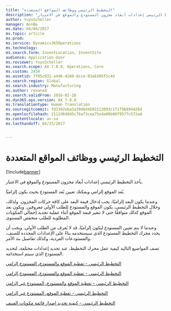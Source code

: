 ```yaml
---
title: "التخطيط الرئيسي ووظائف المواقع المتعددة"
description: "يأخذ التخطيط الرئيسي إعدادات أبعاد مخزون المستودع والموقع في الاعتبار."
author: YuyuScheller
manager: AnnBe
ms.date: 04/04/2017
ms.topic: article
ms.prod: 
ms.service: Dynamics365Operations
ms.technology: 
ms.search.form: InventLocation, InventSite
audience: Application User
ms.reviewer: YuyuScheller
ms.search.scope: AX 7.0.0, Operations, Core
ms.custom: 2434
ms.assetid: 7f05c031-a446-4168-8cce-03a6305f5c4d
ms.search.region: Global
ms.search.industry: Manufacturing
ms.author: roxanad
ms.search.validFrom: 2016-02-28
ms.dyn365.ops.version: AX 7.0.0
ms.translationtype: Human Translation
ms.sourcegitcommit: fd3392eba3a394bd4b92112093c1f1f9b894426d
ms.openlocfilehash: 2112d6dd45c76af3cea75a4e06b06f9577c572ad
ms.contentlocale: ar-sa
ms.lasthandoff: 04/25/2017


---
```


# <a name="master-planning-and-multisite-functionality"></a>التخطيط الرئيسي ووظائف المواقع المتعددة

[!include[banner](../includes/banner.md)]


يأخذ التخطيط الرئيسي إعدادات أبعاد مخزون المستودع والموقع في الاعتبار. 

بُعد الموقع إلزامي ويمكنك تعيين بُعد المستودع بحيث يكون إلزاميًا.

وعندما يكون البعد إلزاميًا، يجب إدخال قيمة البعد على كافة حركات المخزون. ولذلك، وخلال التخطيط الرئيسي، يكون الموقع والمستودع للطلب الأولي معروفين. ويكون بعد الموقع كذلك متوافقًا حتى لا تتغير قيمة الموقع أثناء عملية تحديد إجمالي المكونات المطلوبة للطلب منخفض المستوى.

وعندما لا يتم تعيين المستودع ليكون إلزاميًا، قد لا يُعرف من الطلب الأولي. ويجب أن يحدد محرك التخطيط المستودع الذي سيستخدمه بناءً على الإعدادات المحددة للصنف، والمستودعات الفردية، وكذلك تفاصيل بند الأمر.

تصف المواضيع التالية كيفية عمل محرك التخطيط، عند تحديد إعدادات مختلفة، لتحديد المستودع الذي سيتم استخدامه.

[التخطيط الرئيسي - تغطية الموقع والمستودع، المستودع إلزامي](master-plan-site-warehouse-coverage-warehouse-mandatory.md)

[التخطيط الرئيسي - تغطية الموقع والمستودع، المستودع إلزامي](master-plan-site-coverage-warehouse-mandatory.md)

[التخطيط الرئيسي - تغطية الموقع والمستودع، المستودع غير إلزامي](master-plan-site-warehouse-coverage-warehouse-not-mandatory.md)

[التخطيط الرئيسي - تغطية الموقع، المستودع غير إلزامي](master-plan-site-coverage-warehouse-not-mandatory.md)

[التخطيط الرئيسي - كيفية تحديد إصدار قائمة مكونات الصنف](master-plan-bom-version-determined.md)




